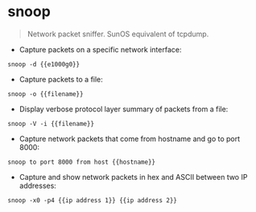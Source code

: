 # snoop

> Network packet sniffer.
> SunOS equivalent of tcpdump.

- Capture packets on a specific network interface:

`snoop -d {{e1000g0}}`

- Capture packets to a file:

`snoop -o {{filename}}`

- Display verbose protocol layer summary of packets from a file:

`snoop -V -i {{filename}}`

- Capture network packets that come from hostname and go to port 8000:

`snoop to port 8000 from host {{hostname}}`

- Capture and show network packets in hex and ASCII between two IP addresses:

`snoop -x0 -p4 {{ip address 1}} {{ip address 2}}`
